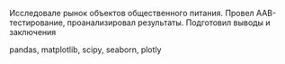 Исследовале рынок объектов общественного питания. Провел ААВ-тестирование, проанализировал результаты. Подготовил выводы и заключения

pandas, matplotlib, scipy, seaborn, plotly
